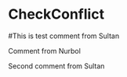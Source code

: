 # CheckConflict

#This is test comment from Sultan

Comment from Nurbol

Second comment from Sultan 
